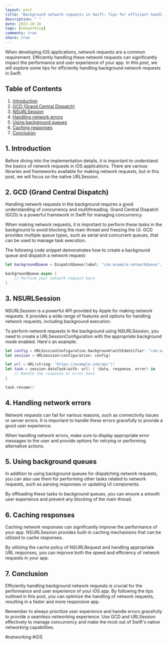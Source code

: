 ```yaml
---
layout: post
title: "Background network requests in Swift: Tips for efficient handling"
description: " "
date: 2023-10-16
tags: [networking]
comments: true
share: true
---
```


When developing iOS applications, network requests are a common requirement. Efficiently handling these network requests can significantly impact the performance and user experience of your app. In this post, we will explore some tips for efficiently handling background network requests in Swift.

## Table of Contents

1. [Introduction](#introduction)
2. [GCD (Grand Central Dispatch)](#gcd)
3. [NSURLSession](#urlsession)
4. [Handling network errors](#error-handling)
5. [Using background queues](#background-queues)
6. [Caching responses](#caching)
7. [Conclusion](#conclusion)

## 1. Introduction <a name="introduction"></a>

Before diving into the implementation details, it is important to understand the basics of network requests in iOS applications. There are various libraries and frameworks available for making network requests, but in this post, we will focus on the native URLSession.

## 2. GCD (Grand Central Dispatch) <a name="gcd"></a>

Handling network requests in the background requires a good understanding of concurrency and multithreading. Grand Central Dispatch (GCD) is a powerful framework in Swift for managing concurrency.

When making network requests, it is important to perform these tasks in the background to avoid blocking the main thread and freezing the UI. GCD provides multiple queue types, such as serial and concurrent queues, that can be used to manage task execution.

The following code snippet demonstrates how to create a background queue and dispatch a network request:

```swift
let backgroundQueue = DispatchQueue(label: "com.example.networkQueue", qos: .background)

backgroundQueue.async {
    // Perform your network request here
}
```

## 3. NSURLSession <a name="urlsession"></a>

NSURLSession is a powerful API provided by Apple for making network requests. It provides a wide range of features and options for handling network requests, including background execution.

To perform network requests in the background using NSURLSession, you need to create a URLSessionConfiguration with the appropriate background mode enabled. Here's an example:

```swift
let config = URLSessionConfiguration.background(withIdentifier: "com.example.networkBackground")
let session = URLSession(configuration: config)

let url = URL(string: "https://example.com/api")!
let task = session.dataTask(with: url) { (data, response, error) in
    // Handle the response or error here
}

task.resume()
```

## 4. Handling network errors <a name="error-handling"></a>

Network requests can fail for various reasons, such as connectivity issues or server errors. It is important to handle these errors gracefully to provide a good user experience.

When handling network errors, make sure to display appropriate error messages to the user and provide options for retrying or performing alternative actions.

## 5. Using background queues <a name="background-queues"></a>

In addition to using background queues for dispatching network requests, you can also use them for performing other tasks related to network requests, such as parsing responses or updating UI components.

By offloading these tasks to background queues, you can ensure a smooth user experience and prevent any blocking of the main thread.

## 6. Caching responses <a name="caching"></a>

Caching network responses can significantly improve the performance of your app. NSURLSession provides built-in caching mechanisms that can be utilized to cache responses.

By utilizing the cache policy of NSURLRequest and handling appropriate URL responses, you can improve both the speed and efficiency of network requests in your app.

## 7. Conclusion <a name="conclusion"></a>

Efficiently handling background network requests is crucial for the performance and user experience of your iOS app. By following the tips outlined in this post, you can optimize the handling of network requests, resulting in a faster and more responsive app.

Remember to always prioritize user experience and handle errors gracefully to provide a seamless networking experience. Use GCD and URLSession effectively to manage concurrency and make the most out of Swift's native networking capabilities.

#networking #iOS